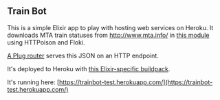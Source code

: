 ## Train Bot

This is a simple Elixir app to play with hosting web services on Heroku. It downloads MTA train statuses from http://www.mta.info/ in [this module](https://github.com/ivarvong/train_bot/blob/master/lib/mta.ex) using HTTPoison and Floki. 

[A Plug router](https://github.com/ivarvong/train_bot/blob/master/lib/train_bot_web.ex) serves this JSON on an HTTP endpoint.

It's deployed to Heroku with [this Elixir-specific buildpack](https://github.com/HashNuke/heroku-buildpack-elixir).

It's running here: [https://trainbot-test.herokuapp.com/](https://trainbot-test.herokuapp.com/)
